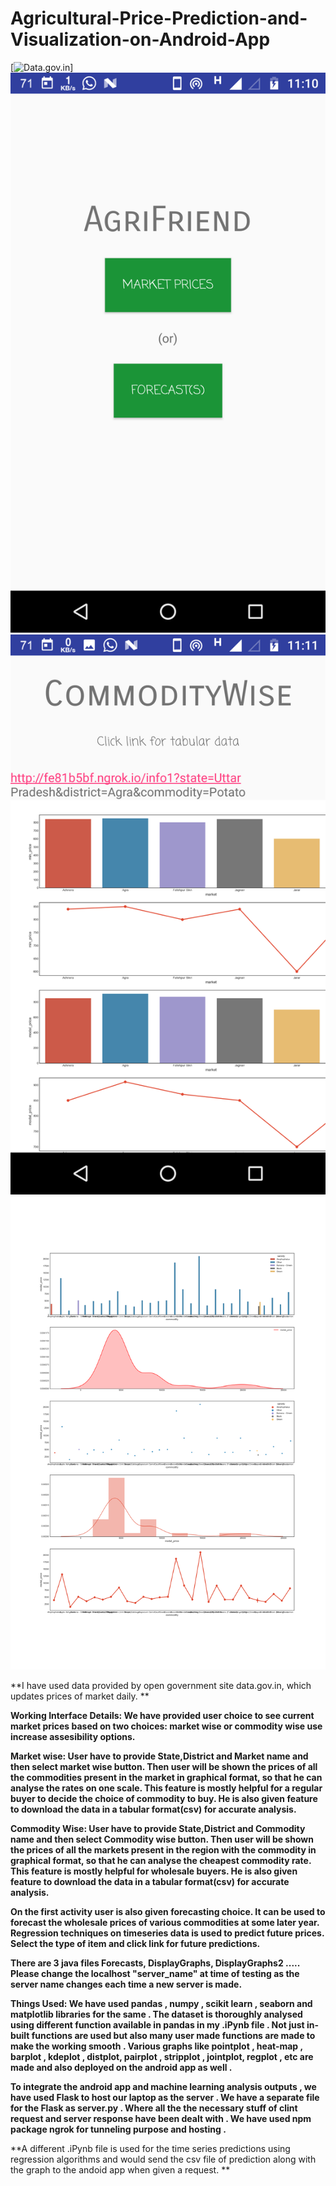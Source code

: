 # Agricultural-Price-Prediction-and-Visualization-on-Android-App

[![Data.gov.in](https://data.gov.in/)]
![Screenshot](Screenshots/Screenshot_20180408-111043.png) 
![Screenshot](Screenshots/Screenshot_20180408-111159.png) ![Screenshot](2.png)  

**I have used data provided by open government site data.gov.in, which updates prices of market daily. **

**Working Interface Details:
We have provided user choice to see current market prices based on two choices: market wise or commodity wise use increase assesibility options.**

**Market wise: 	User have to provide State,District and Market name and then select market wise button.
		          Then user will be shown the prices of all the commodities present in the market in graphical format, so that he can analyse       the rates on one scale. 
		          This feature is mostly helpful for a regular buyer to decide the choice of commodity to buy.
		          He is also given feature to download the data in a tabular format(csv) for accurate analysis.**

**Commodity Wise: 	User have to provide State,District and Commodity name and then select Commodity wise button.
		              Then user will be shown the prices of all the markets present in the region with the commodity in graphical format, so that he can analyse the cheapest commodity rate. This 
		              feature is mostly helpful for wholesale buyers. 
		              He is also given feature to download the data in a tabular format(csv) for accurate analysis.**

**On the first activity user is also given forecasting choice. It can be used to forecast the wholesale prices of various commodities at some later year.
Regression techniques on timeseries data is used to predict future prices.
Select the type of item and click link for future predictions.**



**There are 3 java files Forecasts, DisplayGraphs, DisplayGraphs2 ..... Please change the localhost "server_name" at time of testing as the server name changes each time a new server is made.**

**Things Used:
We have used pandas , numpy , scikit learn , seaborn and matplotlib libraries for the same . The dataset is thoroughly analysed using different function available in pandas in my .iPynb file .
Not just in-built functions are used but also many user made functions are made to make the working smooth . Various graphs like pointplot , heat-map , barplot , kdeplot , distplot,
pairplot , stripplot , jointplot, regplot , etc are made and also deployed on the android app as well .** 
   
**To integrate the android app and machine learning analysis outputs , we have used Flask to host our laptop as the server . We have a separate file for the Flask as server.py .
 Where all the the necessary stuff of clint request and server response have been dealt with . We have used npm package ngrok for tunneling purpose and hosting .**

**A different .iPynb file is used for the time series predictions using regression algorithms and would send the csv file of prediction along with the graph to the andoid app when given a 
request. **
 
